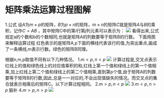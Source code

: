 # 矩阵乘法运算过程图解
1.公式
设$A$为$m\times p$的矩阵，$B$为$p\times n$的矩阵，$m\times n$的矩阵$C$就是矩阵$A$与$B$的乘积，记作$C=AB$ ，其中矩阵C中的第$i$行第$j$列元素可以表示为：
![](http://7xqhly.com1.z0.glb.clouddn.com/8ad4b31c8701a18bd6fe9b5e992f07082838fe8e.png)
看得出来,公式规定a的个数和b的个数相同,也就是矩阵A的列数要等于矩阵B的行数。
下面用图来解释运算过程
红色表示的是矩阵A,p下面的横线代表该行的值,为突出重点,画成了一条横线,m表示行数。绿色的矩阵B同理。

根据n,m,p取值不同有以下几种情况。
$1.m<p,n<p$
![](http://7xqhly.com1.z0.glb.clouddn.com/%E5%9B%BE%E5%83%8F%202.png)
计算过程是,交叉点表示红线上的值和绿色线上的对应值乘积的和,红线上第一个值和绿线上的第一个值相乘,加上红线上第二个值和绿线上的第二个值相乘,直到第p个值,由于矩阵A的列数要等于矩阵B的行数,因此,总是一一对应的,不会出现值缺失的情况。而交叉点的集合就表示相乘后的矩阵C。以下计算过程相同。
$2.m>p,n<p$
![](http://7xqhly.com1.z0.glb.clouddn.com/%E5%9B%BE%E5%83%8F%204.png)
$3.m<p,n>p$
脑补
$4.m>p,n>p$
![](http://7xqhly.com1.z0.glb.clouddn.com/%E5%9B%BE%E5%83%8F%203.png)
